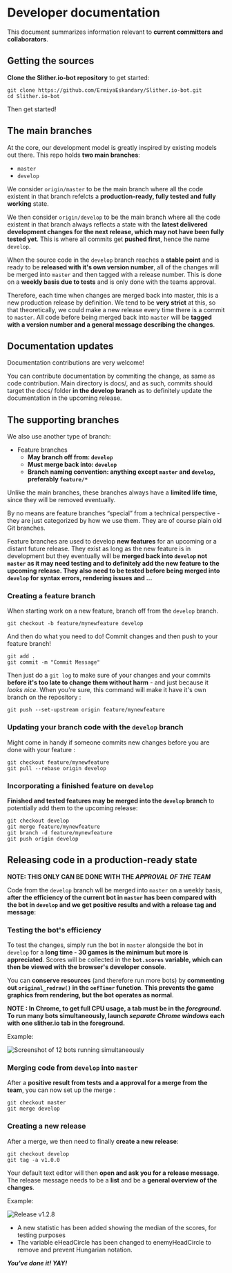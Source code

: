 # Developer documentation
This document summarizes information relevant to **current committers and collaborators**.

## Getting the sources
**Clone the Slither.io-bot repository** to get started:
```shell
git clone https://github.com/ErmiyaEskandary/Slither.io-bot.git
cd Slither.io-bot
```
Then get started!
## The main branches
At the core, our development model is greatly inspired by existing models out there. This repo holds **two main branches**:
* `master`
* `develop`

We consider `origin/master` to be the main branch where all the code existent in that branch refelcts a **production-ready, fully tested and fully working** state.

We then consider `origin/develop` to be the main branch where all the code existent in that branch always reflects a state with the **latest delivered development changes for the next release, which may not have been fully tested yet**. This is where all commits get **pushed first**, hence the name `develop`.

When the source code in the `develop` branch reaches a **stable point** and is ready to be **released with it's own version number**, all of the changes will be merged into `master` and then tagged with a release number. This is done on a **weekly basis due to tests** and is only done with the teams approval.

Therefore, each time when changes are merged back into master, this is a new production release by definition. We tend to be **very strict** at this, so that theoretically, we could make a new release every time there is a commit to `master`. All code before being merged back into `master` will be **tagged with a version number and a general message describing the changes**.

## Documentation updates
Documentation contributions are very welcome!

You can contribute documentation by commiting the change, as same as code contribution. Main directory is docs/, and as such, commits should target the docs/ folder **in the develop branch** as to definitely update the documentation in the upcoming release.

## The supporting branches
We also use another type of branch:
* Feature branches
  * **May branch off from: `develop`**
  * **Must merge back into: `develop`**
  * **Branch naming convention: anything except `master` and `develop`, preferably `feature/*`**

Unlike the main branches, these branches always have a **limited life time**, since they will be removed eventually.

By no means are feature branches “special” from a technical perspective - they are just categorized by how we use them. They are of course plain old Git branches.

Feature branches are used to develop **new features** for an upcoming or a distant future release. They exist as long as the new feature is in development but they eventually will be **merged back into `develop` not `master` as it may need testing and to definitely add the new feature to the upcoming release. They also need to be tested before being merged into `develop` for syntax errors, rendering issues and ...**

### Creating a feature branch
When starting work on a new feature, branch off from the `develop` branch.
```shell
git checkout -b feature/mynewfeature develop
```
And then do what you need to do! Commit changes and then push to your feature branch!
```shell
git add .
git commit -m "Commit Message"
```
Then just do a `git log` to make sure of your changes and your commits **before it's too late to change them without harm** - and just because it *looks nice*.
When you're sure, this command will make it have it's own branch on the repository :
```shell
git push --set-upstream origin feature/mynewfeature
```
### Updating your branch code with the `develop` branch
Might come in handy if someone commits new changes before you are done with your feature :
```shell
git checkout feature/mynewfeature
git pull --rebase origin develop
```

### Incorporating a finished feature on `develop`
**Finished and tested features may be merged into the `develop` branch** to potentially add them to the upcoming release:
```shell
git checkout develop
git merge feature/mynewfeature
git branch -d feature/mynewfeature
git push origin develop
```

## Releasing code in a production-ready state
**NOTE: THIS ONLY CAN BE DONE WITH THE _APPROVAL OF THE TEAM_**

Code from the `develop` branch wll be merged into `master` on a weekly basis, **after the efficiency of the current bot in `master` has been compared with the bot in `develop` and we get positive results and with a release tag and message**:

### Testing the bot's efficiency
To test the changes, simply run the bot in `master` alongside the bot in `develop` for a **long time - 30 games is the minimum but more is appreciated**. Scores will be collected in the **`bot.scores` variable, which can then be viewed with the browser's developer console**.

You can **conserve resources** (and therefore run more bots) by **commenting out `original_redraw()` in the `oefTimer` function**. **This prevents the game graphics from rendering, but the bot operates as normal**.

**NOTE : In Chrome, to get full CPU usage, a tab must be in the *foreground*. To run many bots simultaneously, launch *separate Chrome windows* each with one slither.io tab in the foreground.**

Example:

![Screenshot of 12 bots running simultaneously](http://i.imgur.com/9QaS5LD.png)

### Merging code from `develop` into `master`
After a **positive result from tests and a approval for a merge from the team**, you can now set up the merge :
```shell
git checkout master
git merge develop
```

### Creating a new release
After a merge, we then need to finally **create a new release**:
```shell
git checkout develop
git tag -a v1.0.0
```
Your default text editor will then **open and ask you for a release message**.
The release message needs to be a **list** and be a **general overview of the changes**.

Example:

![Release v1.2.8](http://i.imgur.com/GJTitLs.png)
* A new statistic has been added showing the median of the scores, for testing purposes
* The variable eHeadCircle has been changed to enemyHeadCircle to remove and prevent Hungarian notation.

**_You've done it! YAY!_**
